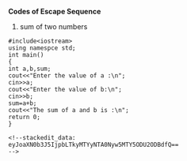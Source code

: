 **Codes of Escape Sequence**
1. sum of two numbers
```
#include<iostream>
using namespce std;
int main()
{
int a,b,sum;
cout<<"Enter the value of a :\n";
cin>>a;
cout<<"Enter the value of b:\n";
cin>>b;
sum=a+b;
cout<<"The sum of a and b is :\n";
return 0;
}
```
```
<!--stackedit_data:
eyJoaXN0b3J5IjpbLTkyMTYyNTA0Nyw5MTY5ODU2ODBdfQ==
-->